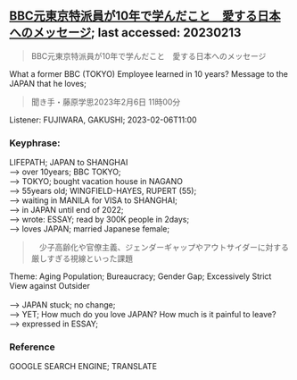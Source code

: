 ## [BBC元東京特派員が10年で学んだこと　愛する日本へのメッセージ](https://www.asahi.com/articles/ASR2334Z1R21UHBI02M.html?iref=comtop_ThemeRightS_01); last accessed: 20230213

> BBC元東京特派員が10年で学んだこと　愛する日本へのメッセージ

What a former BBC (TOKYO) Employee learned in 10 years? Message to the JAPAN that he loves;

> 聞き手・藤原学思2023年2月6日 11時00分

Listener: FUJIWARA, GAKUSHI; 2023-02-06T11:00

### Keyphrase:

LIFEPATH; JAPAN to SHANGHAI<br/>
--> over 10years; BBC TOKYO;<br/>
--> TOKYO; bought vacation house in NAGANO<br/>
--> 55years old;  WINGFIELD-HAYES, RUPERT (55);<br/>
--> waiting in MANILA for VISA to SHANGHAI;<br/>
--> in JAPAN until end of 2022; <br/>
--> wrote: ESSAY; read by 300K people in 2days;<br/>
--> loves JAPAN; married Japanese female;

>　少子高齢化や官僚主義、ジェンダーギャップやアウトサイダーに対する厳しすぎる視線といった課題

Theme: Aging Population; Bureaucracy; Gender Gap; Excessively Strict View against Outsider<br/>
<br/>
--> JAPAN stuck; no change;<br/>
--> YET; How much do you love JAPAN? How much is it painful to leave?<br/>
--> expressed in ESSAY;

### Reference

GOOGLE SEARCH ENGINE; TRANSLATE
